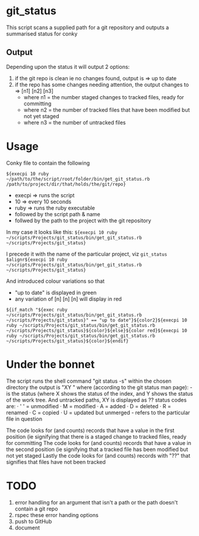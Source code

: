 # git_status
		
This script scans a supplied path for a git repository and outputs a summarised status for conky

## Output

Depending upon the status it will output 2 options:

1. if the git repo is clean ie no changes found, output is => up to date
2. if the repo has some changes needing attention, the output changes to => [n1]  [n2]  [n3]
    * where n1 = the number staged changes to tracked files, ready for committing
    * where n2 = the number of tracked files that have been modified but not yet staged
    * where n3 = the number of untracked files

# Usage
Conky file to contain the following

`${execpi 10 ruby ~/path/to/the/script/root/folder/bin/get_git_status.rb /path/to/project/dir/that/holds/the/git/repo}`
* execpi => runs the script
* 10 		 => every 10 seconds
* ruby   => runs the ruby executable
* followed by the script path & name
* follwed by the path to the project with the git repository

In my case it looks like this:
`${execpi 10 ruby ~/scripts/Projects/git_status/bin/get_git_status.rb ~/scripts/Projects/git_status}`

I precede it with the name of the particular project, viz
`git_status $alignr${execpi 10 ruby ~/scripts/Projects/git_status/bin/get_git_status.rb ~/scripts/Projects/git_status}`

And introduced colour variations so that 
 - "up to date" is displayed in green
 - any variation of [n]  [n]  [n] will display in red
 
`${if_match "${exec ruby ~/scripts/Projects/git_status/bin/get_git_status.rb ~/scripts/Projects/git_status}" == "up to date"}${color2}${execpi 10 ruby ~/scripts/Projects/git_status/bin/get_git_status.rb ~/scripts/Projects/git_status}${color}${else}${color red}${execpi 10 ruby ~/scripts/Projects/git_status/bin/get_git_status.rb ~/scripts/Projects/git_status}${color}${endif}`
 
# Under the bonnet
The script runs the shell command "git status -s" within the chosen directory
the output is "XY <filename>" where (according to the git status man page):
	- <XY> is the status (where X shows the status of the index, and Y shows the status of the work tree. And untracked paths, XY is displayed as ??
			status codes are:
       ·   ' ' = unmodified
       ·    M = modified
       ·    A = added
       ·    D = deleted
       ·    R = renamed
       ·    C = copied
       ·    U = updated but unmerged
	- <filename> refers to the particular file in question 

The code looks for (and counts) records that have a value in the first position (ie signifying that there is a staged change to tracked files, ready for committing
The code looks for (and counts) records that have a value in the second position (ie signifying that a tracked file has been modified but not yet staged
Lastly the code looks for (and counts) records with "??" that signifies that files have not been tracked

# TODO
1) error handling for an argument that isn't a path or the path doesn't contain a git repo
2) rspec these error handing options
3) push to GitHub
4) document 
